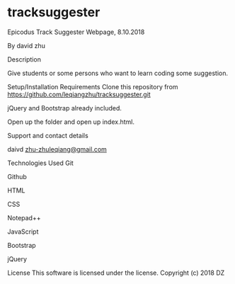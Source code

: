 # tracksuggester

Epicodus Track Suggester Webpage, 8.10.2018

By david zhu

Description

Give students or some persons who want to learn coding some suggestion. 

Setup/Installation Requirements
Clone this repository from 
https://github.com/leqiangzhu/tracksuggester.git

jQuery and Bootstrap already included.

Open up the folder and open up index.html.

Support and contact details

daivd zhu-zhuleqiang@gmail.com

Technologies Used
Git

Github

HTML

CSS

Notepad++

JavaScript

Bootstrap

jQuery


License
This software is licensed under the  license.
Copyright (c) 2018 DZ
